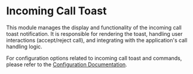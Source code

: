 # Incoming Call Toast

This module manages the display and functionality of the incoming call toast notification. It is responsible for rendering the toast, handling user interactions (accept/reject call), and integrating with the application's call handling logic.

For configuration options related to incoming call toast and commands, please refer to the [Configuration Documentation](../../docs-site/docs/configuration.md).